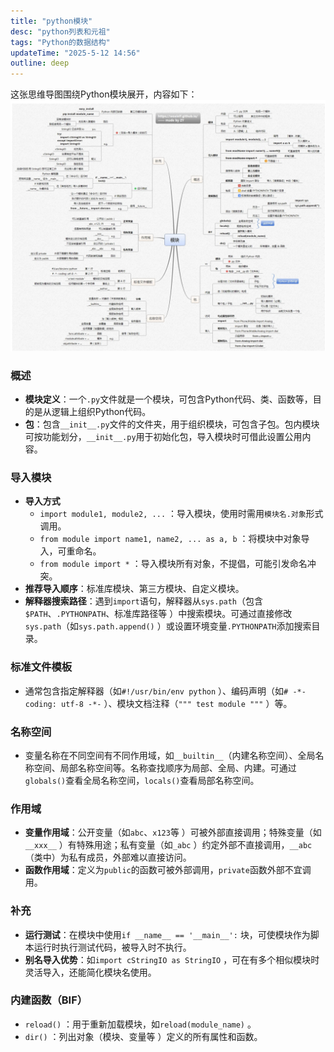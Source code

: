 ```yaml
---
title: "python模块"
desc: "python列表和元祖"
tags: "Python的数据结构"
updateTime: "2025-5-12 14:56"
outline: deep
---
```



这张思维导图围绕Python模块展开，内容如下：
![](./mindmap/模块.png)

### 概述
- **模块定义**：一个`.py`文件就是一个模块，可包含Python代码、类、函数等，目的是从逻辑上组织Python代码。
- **包**：包含`__init__.py`文件的文件夹，用于组织模块，可包含子包。包内模块可按功能划分，`__init__.py`用于初始化包，导入模块时可借此设置公用内容。

### 导入模块
- **导入方式**
    - `import module1, module2, ...` ：导入模块，使用时需用`模块名.对象`形式调用。
    - `from module import name1, name2, ... as a, b` ：将模块中对象导入，可重命名。
    - `from module import *` ：导入模块所有对象，不提倡，可能引发命名冲突。
- **推荐导入顺序**：标准库模块、第三方模块、自定义模块。
- **解释器搜索路径**：遇到`import`语句，解释器从`sys.path`（包含`$PATH`、`.PYTHONPATH`、标准库路径等 ）中搜索模块。可通过直接修改`sys.path`（如`sys.path.append()` ）或设置环境变量`.PYTHONPATH`添加搜索目录。

### 标准文件模板
- 通常包含指定解释器（如`#!/usr/bin/env python` ）、编码声明（如`# -*- coding: utf-8 -*-` ）、模块文档注释（`""" test module """` ）等。

### 名称空间
- 变量名称在不同空间有不同作用域，如`__builtin__`（内建名称空间）、全局名称空间、局部名称空间等。名称查找顺序为局部、全局、内建。可通过`globals()`查看全局名称空间，`locals()`查看局部名称空间。

### 作用域
- **变量作用域**：公开变量（如`abc`、`x123`等 ）可被外部直接调用；特殊变量（如`__xxx__` ）有特殊用途；私有变量（如`_abc` ）约定外部不直接调用，`__abc`（类中）为私有成员，外部难以直接访问。
- **函数作用域**：定义为`public`的函数可被外部调用，`private`函数外部不宜调用。

### 补充
- **运行测试**：在模块中使用`if __name__ == '__main__':` 块，可使模块作为脚本运行时执行测试代码，被导入时不执行。
- **别名导入优势**：如`import cStringIO as StringIO` ，可在有多个相似模块时灵活导入，还能简化模块名使用。

### 内建函数（BIF）
- `reload()` ：用于重新加载模块，如`reload(module_name)` 。
- `dir()` ：列出对象（模块、变量等 ）定义的所有属性和函数。 